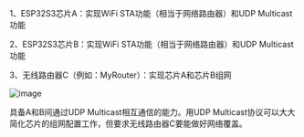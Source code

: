 1、ESP32S3芯片A：实现WiFi STA功能（相当于网络路由器）和UDP Multicast功能

2、ESP32S3芯片B：实现WiFi STA功能（相当于网络路由器）和UDP Multicast功能

3、无线路由器C（例如：MyRouter）：实现芯片A和芯片B组网

![image](https://github.com/user-attachments/assets/bc18532c-e6e2-4dc8-9f8a-f5cadfaea502)


具备A和B间通过UDP Multicast相互通信的能力。用UDP Multicast协议可以大大简化芯片的组网配置工作，但要求无线路由器C要能做好网络覆盖。
